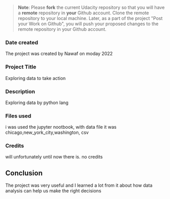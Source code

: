 >**Note**: Please **fork** the current Udacity repository so that you will have a **remote** repository in **your** Github account. Clone the remote repository to your local machine. Later, as a part of the project "Post your Work on Github", you will push your proposed changes to the remote repository in your Github account.

### Date created
The project was created by Nawaf on moday 2022

### Project Title
Exploring data to take action

### Description
Exploring data by python lang

### Files used
i was used the jupyter nootbook, with data file it was chicago,new_york_city,washington, csv 

### Credits
will unfortunately until now there is. no credits

## Conclusion
The project was very useful and I learned a lot from it about how data analysis can help us make the right decisions



